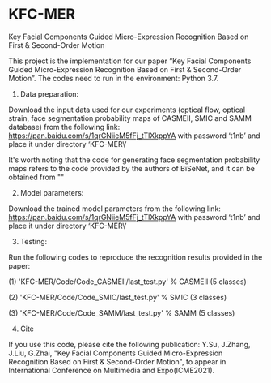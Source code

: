 # KFC-MER
Key Facial Components Guided Micro-Expression Recognition Based on First & Second-Order Motion

This project is the implementation for our paper “Key Facial Components Guided Micro-Expression Recognition Based on First & Second-Order Motion”.
The codes need to run in the environment: Python 3.7.

1. Data preparation:

Download the input data used for our experiments (optical flow, optical strain, face segmentation probability maps of CASMEII, SMIC and SAMM database) from the following link:  https://pan.baidu.com/s/1qrGNiieM5fFj_tTlXkppYA with password ‘t1nb’ and place it under directory ‘KFC-MER\’

It's worth noting that the code for generating face segmentation probability maps refers to the code provided by the authors of BiSeNet, and it can be obtained from ""

2. Model parameters:

Download the trained model parameters from the following link: https://pan.baidu.com/s/1qrGNiieM5fFj_tTlXkppYA with password ‘t1nb’ and place it under directory ‘KFC-MER\’

3. Testing:

Run the following codes to reproduce the recognition results provided in the paper:

(1) 'KFC-MER/Code/Code_CASMEII/last_test.py'  %  CASMEII (5 classes)

(2) 'KFC-MER/Code/Code_SMIC/last_test.py'  %  SMIC (3 classes)

(3) 'KFC-MER/Code/Code_SAMM/last_test.py'  %  SAMM (5 classes)

4. Cite

If you use this code, please cite the following publication: Y.Su, J.Zhang, J.Liu, G.Zhai, "Key Facial Components Guided Micro-Expression Recognition Based on First & Second-Order Motion", to appear in International Conference on Multimedia and Expo(ICME2021).
